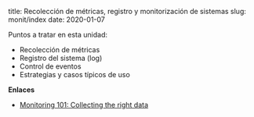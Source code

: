 title: Recolección de métricas, registro y monitorización de sistemas
slug: monit/index
date: 2020-01-07

Puntos a tratar en esta unidad:

* Recolección de métricas
* Registro del sistema (log)
* Control de eventos
* Estrategias y casos típicos de uso

**Enlaces**

* [Monitoring 101: Collecting the right data](https://www.datadoghq.com/blog/monitoring-101-collecting-data/)
